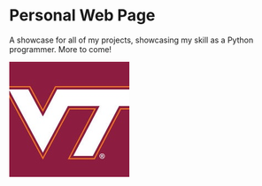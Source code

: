 # Personal Web Page

A showcase for all of my projects, showcasing my skill as a Python programmer. More to come!

![hokies](assets/hokies.jpg "Go Hokies!")

